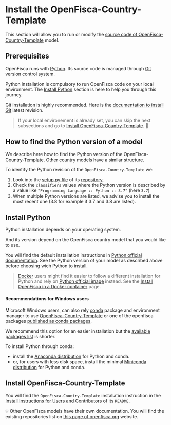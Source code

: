# Install the OpenFisca-Country-Template

This section will allow you to run or modify the [source code of OpenFisca-Country-Template](https://github.com/openfisca/country-template) model.

## Prerequisites

OpenFisca runs with [Python](https://www.python.org/).
Its source code is managed through [Git](https://git-scm.com) version control system.

Python installation is compulsory to run OpenFisca code on your local environment. The [Install Python](./install-openfisca-country-template.html#install-python) section is here to help you through this journey.

Git installation is highly recommended. Here is the [documentation to install Git](https://git-scm.com/downloads) latest revision.

> If your local environement is already set, you can skip the next subsections and go to [Install OpenFisca-Country-Template](./install-openfisca-country-template.md#install-openfisca-country-template). 🙂

## How to find the Python version of a model

We describe here how to find the Python version of the OpenFisca-Country-Template. Other country models have a similar structure.

To identify the Python revision of the `OpenFisca-Country-Template` we:
1. Look into the [setup.py file](https://github.com/openfisca/country-template/blob/master/setup.py) of its [repository](https://github.com/openfisca/country-template),
2. Check the `classifiers` values where the Python version is described by a value like `"Programming Language :: Python :: 3.7"` (here `3.7`)
3. When multiple Python versions are listed, we advise you to install the most recent one (3.8 for example if 3.7 and 3.8 are listed).

## Install Python

Python installation depends on your operating system.

And its version depend on the OpenFisca country model that you would like to use.

You will find the default installation instructions in [Python official documentation](https://www.python.org/downloads/). See the Python version of your model as described above before choosing wich Python to install.

> [Docker](https://www.docker.com) users might find it easier to follow a different installation for Python and rely on [Python official image](https://hub.docker.com/_/python) instead. See the [Install OpenFisca in a Docker container](./install-with-docker.md) page.

#### Recommendations for Windows users

Microsoft Windows users, can also rely [conda](https://docs.conda.io/en/latest/) package and environment manager to use [OpenFisca-Country-Template](https://anaconda.org/search?q=openfisca-country-template) or one of the openfisca packages [published as conda packages](https://anaconda.org/search?q=openfisca).
  
We recommend this option for an easier installation but the [available packages list](https://anaconda.org/search?q=openfisca) is shorter.  
  
To install Python through conda: 
* install the [Anaconda distribution](https://anaconda.org) for Python and conda.
* or, for users with less disk space, install the minimal [Miniconda distribution](https://docs.conda.io/en/latest/miniconda.html) for Python and conda.

## Install OpenFisca-Country-Template

You will find the `OpenFisca-Country-Template` installation instruction in the [Install Instructions for Users and Contributors](https://github.com/openfisca/country-template#install-instructions-for-users-and-contributors) of its `README`.

💡 Other OpenFisca models have their own documentation. You will find the existing repositories list on [this page of openfisca.org](https://openfisca.org/en/countries/) website.
